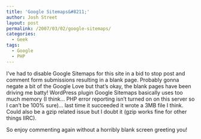```yaml
---
title: 'Google Sitemaps&#8211;'
author: Josh Street
layout: post
permalink: /2007/03/02/google-sitemaps/
categories:
  - Geek
tags:
  - Google
  - PHP
---
```

I&#8217;ve had to disable Google Sitemaps for this site in a bid to stop post and comment form submissions resulting in a blank page. Probably gonna negate a bit of the Google Love but that&#8217;s okay, the blank pages have been driving me batty! WordPress plugin Google Sitemaps basically uses too much memory (I think&#8230; PHP error reporting isn&#8217;t turned on on this server so I can&#8217;t be 100% sure)&#8230; last time it succeeded it wrote a 3MB file I think. Could also be a gzip related issue but I doubt it (gzip works fine for other things IIRC).

So enjoy commenting again without a horribly blank screen greeting you!